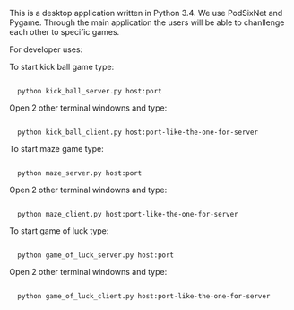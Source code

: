 This is a desktop application written in Python 3.4. We use PodSixNet and Pygame. Through the main application the users will be able to chanllenge each other to specific games.

For developer uses:

To start kick ball game type:

<code>
  python kick_ball_server.py host:port
</code>

Open 2 other terminal windowns and type:

<code>
  python kick_ball_client.py host:port-like-the-one-for-server
</code>


To start maze game type:

<code>
  python maze_server.py host:port
</code>

Open 2 other terminal windowns and type:

<code>
  python maze_client.py host:port-like-the-one-for-server
</code>

To start game of luck type:

<code>
  python game_of_luck_server.py host:port
</code>

Open 2 other terminal windowns and type:

<code>
  python game_of_luck_client.py host:port-like-the-one-for-server
</code>


